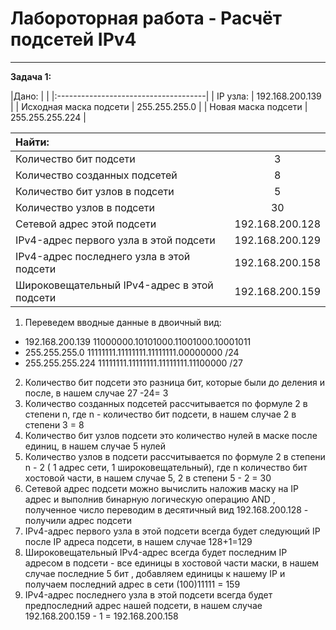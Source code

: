 
# Лабороторная работа - Расчёт подсетей IPv4
_ _ _

__Задача 1:__


|Дано: | | 
|:-------------------------------------|
| IP узла:                              | 192.168.200.139 |
| Исходная маска подсети |  255.255.255.0 | 
| Новая маска подсети       | 255.255.255.224   | 


| Найти: | |
|:-------------------------------------|:-------------------------------------:|
| Количество бит подсети                            | 3|
| Количество созданных подсетей |  8| 
| Количество бит узлов в подсети       | 5   |
| Количество узлов в подсети  | 30   |
| Сетевой адрес этой подсети  | 192.168.200.128   |
| IPv4-адрес первого узла в этой подсети  | 192.168.200.129   |
| IPv4-адрес последнего узла в этой подсети  | 192.168.200.158   |
| Широковещательный IPv4-адрес в этой подсети  | 192.168.200.159   |

1. Переведем вводные данные в двоичный вид:
- 192.168.200.139 11000000.10101000.11001000.10001011
- 255.255.255.0      11111111.11111111.11111111.00000000 /24
- 255.255.255.224  11111111.11111111.11111111.11100000 /27

2. Количество бит подсети это разница бит, которые были до деления и после, в нашем случае 27 -24= 3
3. Количество созданных подсетей рассчитывается по формуле 2 в степени n, где n - количество бит подсети, в нашем случае 2 в степени 3 = 8
4. Количество бит узлов подсети это количество нулей в маске после единиц, в нашем случае 5 нулей
5. Количество узлов в подсети рассчитывается по формуле 2 в степени n - 2 ( 1 адрес сети, 1 широковещательный), где n количество бит хостовой части, в нашем случае 5, 2 в степени 5 - 2 = 30
6. Сетевой адрес подсети можно вычислить наложив маску на IP адрес и выполнив бинарную логическую операцию AND , полученное число переводим в десятичный вид 192.168.200.128 - получили адрес подсети
7. IPv4-адрес первого узла в этой подсети всегда будет следующий IP после IP адреса подсети, в нашем случае 128+1=129
8. Широковещательный IPv4-адрес всегда будет последним IP адресом в подсети - все единицы в хостовой части маски, в нашем случае последние 5 бит , добавляем единицы к нашему IP и получаем последний адрес в сети (100)11111 = 159
9. IPv4-адрес последнего узла в этой подсети всегда будет предпоследний адрес нашей подсети, в нашем случае 192.168.200.159 - 1 = 192.168.200.158